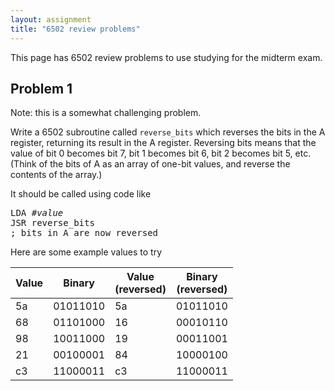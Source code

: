 ```yaml
---
layout: assignment
title: "6502 review problems"
---
```


This page has 6502 review problems to use studying for the midterm exam.

## Problem 1

Note: this is a somewhat challenging problem.

Write a 6502 subroutine called `reverse_bits` which reverses the bits in the A register, returning its result in the A register.  Reversing bits means that the value of bit 0 becomes bit 7, bit 1 becomes bit 6, bit 2 becomes bit 5, etc.  (Think of the bits of A as an array of one-bit values, and reverse the contents of the array.)

It should be called using code like

<pre>
LDA #<i>value</i>
JSR reverse&#95;bits
; bits in A are now reversed
</pre>

Here are some example values to try

Value | Binary | Value<br>(reversed) | Binary<br>(reversed)
----- | ------ | ---------------- | -----------------
5a | 01011010 | 5a | 01011010
68 | 01101000 | 16 | 00010110
98 | 10011000 | 19 | 00011001
21 | 00100001 | 84 | 10000100
c3 | 11000011 | c3 | 11000011

